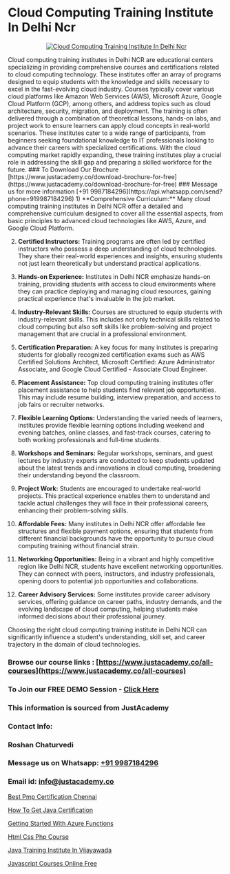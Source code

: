 # Cloud Computing Training Institute In Delhi Ncr

<p align="center">
  <a href="https://justacademy.co/all-courses">
    <img src="https://i.ibb.co/FJQ9DDy/cloud-computing.webp" alt="Cloud Computing Training Institute In Delhi Ncr">
  </a>
</p>
Cloud computing training institutes in Delhi NCR are educational centers specializing in providing comprehensive courses and certifications related to cloud computing technology. These institutes offer an array of programs designed to equip students with the knowledge and skills necessary to excel in the fast-evolving cloud industry. Courses typically cover various cloud platforms like Amazon Web Services (AWS), Microsoft Azure, Google Cloud Platform (GCP), among others, and address topics such as cloud architecture, security, migration, and deployment. The training is often delivered through a combination of theoretical lessons, hands-on labs, and project work to ensure learners can apply cloud concepts in real-world scenarios. These institutes cater to a wide range of participants, from beginners seeking foundational knowledge to IT professionals looking to advance their careers with specialized certifications. With the cloud computing market rapidly expanding, these training institutes play a crucial role in addressing the skill gap and preparing a skilled workforce for the future.
### To Download Our Brochure [https://www.justacademy.co/download-brochure-for-free](https://www.justacademy.co/download-brochure-for-free)
### Message us for more information [+91 9987184296](https://api.whatsapp.com/send?phone=919987184296)
1) **Comprehensive Curriculum:** Many cloud computing training institutes in Delhi NCR offer a detailed and comprehensive curriculum designed to cover all the essential aspects, from basic principles to advanced cloud technologies like AWS, Azure, and Google Cloud Platform.

2) **Certified Instructors:** Training programs are often led by certified instructors who possess a deep understanding of cloud technologies. They share their real-world experiences and insights, ensuring students not just learn theoretically but understand practical applications.

3) **Hands-on Experience:** Institutes in Delhi NCR emphasize hands-on training, providing students with access to cloud environments where they can practice deploying and managing cloud resources, gaining practical experience that's invaluable in the job market.

4) **Industry-Relevant Skills:** Courses are structured to equip students with industry-relevant skills. This includes not only technical skills related to cloud computing but also soft skills like problem-solving and project management that are crucial in a professional environment.

5) **Certification Preparation:** A key focus for many institutes is preparing students for globally recognized certification exams such as AWS Certified Solutions Architect, Microsoft Certified: Azure Administrator Associate, and Google Cloud Certified - Associate Cloud Engineer.

6) **Placement Assistance:** Top cloud computing training institutes offer placement assistance to help students find relevant job opportunities. This may include resume building, interview preparation, and access to job fairs or recruiter networks.

7) **Flexible Learning Options:** Understanding the varied needs of learners, institutes provide flexible learning options including weekend and evening batches, online classes, and fast-track courses, catering to both working professionals and full-time students.

8) **Workshops and Seminars:** Regular workshops, seminars, and guest lectures by industry experts are conducted to keep students updated about the latest trends and innovations in cloud computing, broadening their understanding beyond the classroom.

9) **Project Work:** Students are encouraged to undertake real-world projects. This practical experience enables them to understand and tackle actual challenges they will face in their professional careers, enhancing their problem-solving skills.

10) **Affordable Fees:** Many institutes in Delhi NCR offer affordable fee structures and flexible payment options, ensuring that students from different financial backgrounds have the opportunity to pursue cloud computing training without financial strain.

11) **Networking Opportunities:** Being in a vibrant and highly competitive region like Delhi NCR, students have excellent networking opportunities. They can connect with peers, instructors, and industry professionals, opening doors to potential job opportunities and collaborations.

12) **Career Advisory Services:** Some institutes provide career advisory services, offering guidance on career paths, industry demands, and the evolving landscape of cloud computing, helping students make informed decisions about their professional journey.

Choosing the right cloud computing training institute in Delhi NCR can significantly influence a student's understanding, skill set, and career trajectory in the domain of cloud technologies.

### Browse our course links : [https://www.justacademy.co/all-courses](https://www.justacademy.co/all-courses) 
### To Join our FREE DEMO Session - [Click Here](https://www.justacademy.co/register-for-course-demo)


### This information is sourced from JustAcademy
### Contact Info:
### Roshan Chaturvedi
### Message us on Whatsapp: [+91 9987184296](https://api.whatsapp.com/send?phone=919987184296)
### Email id: [info@justacademy.co](mailto:info@justacademy.co)
                
[Best Pmp Certification Chennai](https://www.linkedin.com/pulse/best-pmp-certification-chennai-justacademy-beangaluru-orrzc?trackingId=L8A%2FK0IJlSBtZUsFsaF7Bw%3D%3D&lipi=urn%3Ali%3Apage%3Ad_flagship3_company_admin%3Bx8y7hAo2S%2Fe2HLe3couk6g%3D%3D)

[How To Get Java Certification](https://www.linkedin.com/pulse/how-get-java-certification-justacademy-beangaluru-jwzxc/)

[Getting Started With Azure Functions](https://medium.com/@mistersumit961/getting-started-with-azure-functions-0d85ff4b87a7)

[Html Css Php Course](https://medium.com/@surajvaishnav5015/html-css-php-course-437b4e6dd43c)

[Java Training Institute In Vijayawada](https://justacademyin.github.io/justacademy/java-training-institute-in-vijayawada)

[Javascript Courses Online Free](https://justacademyin.github.io/justacademy/javascript-courses-online-free)

